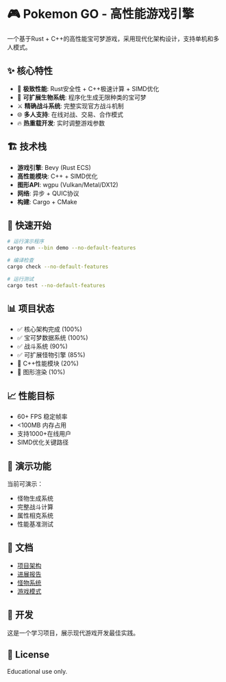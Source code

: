 # 🎮 Pokemon GO - 高性能游戏引擎

一个基于Rust + C++的高性能宝可梦游戏，采用现代化架构设计，支持单机和多人模式。

## ✨ 核心特性

- 🚀 **极致性能**: Rust安全性 + C++极速计算 + SIMD优化
- 🧬 **可扩展生物系统**: 程序化生成无限种类的宝可梦
- ⚔️ **精确战斗系统**: 完整实现官方战斗机制
- 🌐 **多人支持**: 在线对战、交易、合作模式
- 🔥 **热重载开发**: 实时调整游戏参数

## 🏗️ 技术栈

- **游戏引擎**: Bevy (Rust ECS)
- **高性能模块**: C++ + SIMD优化  
- **图形API**: wgpu (Vulkan/Metal/DX12)
- **网络**: 异步 + QUIC协议
- **构建**: Cargo + CMake

## 🚀 快速开始

```bash
# 运行演示程序
cargo run --bin demo --no-default-features

# 编译检查
cargo check --no-default-features

# 运行测试
cargo test --no-default-features
```

## 📊 项目状态

- ✅ 核心架构完成 (100%)
- ✅ 宝可梦数据系统 (100%)  
- ✅ 战斗系统 (90%)
- ✅ 可扩展怪物引擎 (85%)
- 🚧 C++性能模块 (20%)
- 🚧 图形渲染 (10%)

## 📈 性能目标

- 60+ FPS 稳定帧率
- <100MB 内存占用
- 支持1000+在线用户
- SIMD优化关键路径

## 🎯 演示功能

当前可演示：
- 怪物生成系统
- 完整战斗计算  
- 属性相克系统
- 性能基准测试

## 📖 文档

- [项目架构](PROJECT_STRUCTURE.md)
- [进展报告](PROGRESS_REPORT.md)
- [怪物系统](CREATURE_SYSTEM.md)
- [游戏模式](GAME_MODES.md)

## 🤝 开发

这是一个学习项目，展示现代游戏开发最佳实践。

## 📄 License

Educational use only.
